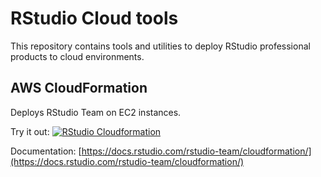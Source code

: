 # RStudio Cloud tools

This repository contains tools and utilities to deploy RStudio professional products to cloud environments.

## AWS CloudFormation

Deploys RStudio Team on EC2 instances.

Try it out: [![RStudio Cloudformation](https://s3.amazonaws.com/cloudformation-examples/cloudformation-launch-stack.png)](https://console.aws.amazon.com/cloudformation/home?#/stacks/new?templateURL=https://rstudio-cloud-tools.s3.amazonaws.com/rstudio-standalone.yml&stackName=RStudioTeam)

Documentation: [https://docs.rstudio.com/rstudio-team/cloudformation/](https://docs.rstudio.com/rstudio-team/cloudformation/)

